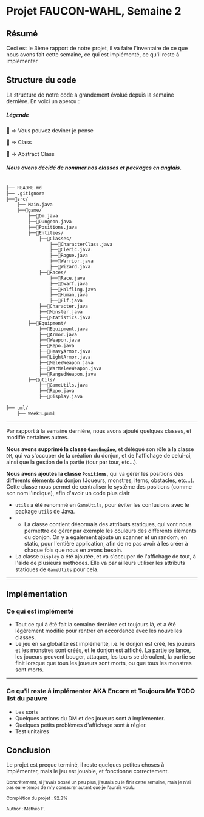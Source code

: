 # Projet FAUCON-WAHL, Semaine 2

## Résumé

Ceci est le 3ème rapport de notre projet, il va faire l'inventaire de ce que nous avons fait cette semaine, ce qui est implémenté, ce qu'il reste à implémenter

## Structure du code

La structure de notre code a grandement évolué depuis la semaine dernière. En voici un aperçu :
##### Légende

📁 => Vous pouvez deviner je pense

🧩 => Class

🧬 => Abstract Class

##### Nous avons décidé de nommer nos classes et packages en anglais.

```bash

├── README.md
├── .gitignore
├──📁src/
    ├── Main.java
    ├──📁game/
        ├──🧩Dm.java
        ├──🧩Dungeon.java
        ├──🧩Positions.java
        ├──📁Entities/
            ├──📁Classes/
                ├──🧬CharacterClass.java
                ├──🧩Cleric.java
                ├──🧩Rogue.java
                ├──🧩Warrior.java
                ├──🧩Wizard.java
            ├──📁Races/
                ├──🧬Race.java
                ├──🧩Dwarf.java
                ├──🧩Halfling.java
                ├──🧩Human.java
                ├──🧩Elf.java
            ├──🧩Character.java
            ├──🧩Monster.java
            ├──🧩Statistics.java
        ├──📁Equipment/
            ├──🧬Equipment.java
            ├──🧬Armor.java
            ├──🧬Weapon.java
            ├──🧩Repo.java
            ├──🧩HeavyArmor.java
            ├──🧩LightArmor.java
            ├──🧩MeleeWeapon.java
            ├──🧩WarMeleeWeapon.java
            ├──🧩RangedWeapon.java
        ├──📁utils/
            ├──🧩GameUtils.java
            ├──🧩Repo.java
            ├──🧩Display.java
        
├── uml/
    ├── Week3.puml

```
---
Par rapport à la semaine dernière, nous avons ajouté quelques classes, et modifié certaines autres.

**Nous avons supprimé la classe `GameEngine`**, et délégué son rôle à la classe `DM`, qui va s'occuper de la création du donjon, et de l'affichage de celui-ci, ainsi que la gestion de la partie (tour par tour, etc...).

**Nous avons ajoutés la classe `Positions`**, qui va gérer les positions des différents éléments du donjon (Joueurs, monstres, items, obstacles, etc...). Cette classe nous permet de centraliser le système des positions (comme son nom l'indique), afin d'avoir un code plus clair 

* `utils` a été renommé en `GameUtils`, pour éviter les confusions avec le package `utils` de Java.
* * La classe contient désormais des attributs statiques, qui vont nous permettre de gérer par exemple les couleurs des différents éléments du donjon. On y a également ajouté un scanner et un random, en static, pour l'entière application, afin de ne pas avoir à les créer à chaque fois que nous en avons besoin.
* La classe `Display` a été ajoutée, et va s'occuper de l'affichage de tout, à l'aide de plusieurs méthodes. Elle va par ailleurs utiliser les attributs statiques de `GameUtils` pour cela.

---

## Implémentation
### Ce qui est implémenté

* Tout ce qui à été fait la semaine dernière est toujours là, et a été légèrement modifié pour rentrer en accordance avec les nouvelles classes.
* Le jeu en sa globalité est implémenté, i.e. le donjon est créé, les joueurs et les monstres sont créés, et le donjon est affiché. La partie se lance, les joueurs peuvent bouger, attaquer, les tours se déroulent, la partie se finit lorsque que tous les joueurs sont morts, ou que tous les monstres sont morts.

---

### Ce qu'il reste à implémenter AKA Encore et Toujours Ma TODO list du pauvre
* Les sorts
* Quelques actions du DM et des joueurs sont à implémenter.
* Quelques petits problèmes d'affichage sont à régler.
* Test unitaires

## Conclusion

Le projet est preque terminé, il reste quelques petites choses à implémenter, mais le jeu est jouable, et fonctionne correctement. 


<small>Concrètement, si j'avais bossé un peu plus, j'aurais pu le finir cette semaine, mais je n'ai pas eu le temps de m'y consacrer autant que je l'aurais voulu.</small>

<small>Complétion du projet : 92.3%</small>

<small>Author : Mathéo F.</small>